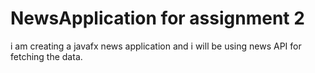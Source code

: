 # NewsApplication for assignment 2
i am creating a javafx news application and i will be using news API for fetching the data.
